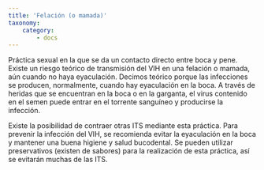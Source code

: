 ```yaml
---
title: 'Felación (o mamada)'
taxonomy:
    category:
        - docs
---
```


Práctica sexual en la que se da un contacto directo entre boca y pene. Existe un riesgo teórico de transmisión del VIH en una felación o mamada, aún cuando no haya eyaculación. Decimos teórico porque las infecciones se producen, normalmente, cuando hay eyaculación en la boca. A través de heridas que se encuentran en la boca o en la garganta, el virus contenido en el semen puede entrar en el torrente sanguíneo y producirse la infección.

Existe la posibilidad de contraer otras ITS mediante esta práctica. Para prevenir la infección del VIH, se recomienda evitar la eyaculación en la boca y mantener una buena higiene y salud bucodental. Se pueden utilizar preservativos (existen de sabores) para la realización de esta práctica, así se evitarán muchas de las ITS.